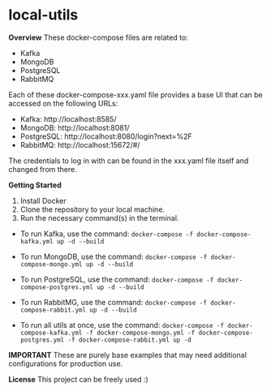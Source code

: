  local-utils
================================

**Overview**
These docker-compose files are related to:
 - Kafka
 - MongoDB
 - PostgreSQL
 - RabbitMQ

Each of these docker-compose-xxx.yaml file provides a base UI that can be accessed on the following URLs:
  - Kafka: http://localhost:8585/
  - MongoDB: http://localhost:8081/
  - PostgreSQL: http://localhost:8080/login?next=%2F
  - RabbitMQ: http://localhost:15672/#/
  

The credentials to log in with can be found in the xxx.yaml file itself and changed from there.

**Getting Started**

1. Install Docker
2. Clone the repository to your local machine.
3. Run the necessary command(s) in the terminal.

-  To run Kafka, use the command:
    ` docker-compose -f docker-compose-kafka.yml up -d --build ` 

-  To run MongoDB, use the command:
    ` docker-compose -f docker-compose-mongo.yml up -d --build `
-  To run PostgreSQL, use the command:
    ` docker-compose -f docker-compose-postgres.yml up -d --build ` 

-  To run RabbitMG, use the command:
    ` docker-compose -f docker-compose-rabbit.yml up -d --build ` 

-  To run all utils at once, use the command:
    ` docker-compose -f docker-compose-kafka.yml -f docker-compose-mongo.yml -f docker-compose-postgres.yml -f docker-compose-rabbit.yml up -d `
   
**IMPORTANT**
These are purely base examples that may need additional configurations for production use.


**License**
This project can be freely used :) 
